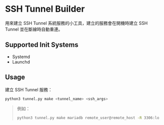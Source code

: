# SSH Tunnel Builder

用來建立 SSH Tunnel 系統服務的小工具，建立的服務會在開機時建立 SSH Tunnel 並在斷線時自動重連。

## Supported Init Systems

- Systemd
- Launchd

## Usage

建立 SSH Tunnel 服務：

```bash
python3 tunnel.py make <tunnel_name> <ssh_args>
```

> 例如：
> ```bash
> python3 tunnel.py make mariadb remote_user@remote_host -R 3306:localhost:3306
> ```
